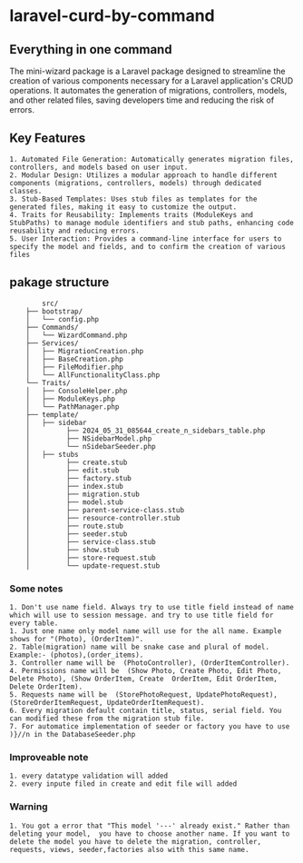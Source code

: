 # laravel-curd-by-command
##   Everything in one command 

The mini-wizard package is a Laravel package designed to streamline the creation of various components necessary for a Laravel application's CRUD operations. It automates the generation of migrations, controllers, models, and other related files, saving developers time and reducing the risk of errors.

## Key Features
    1. Automated File Generation: Automatically generates migration files, controllers, and models based on user input.
    2. Modular Design: Utilizes a modular approach to handle different components (migrations, controllers, models) through dedicated classes.
    3. Stub-Based Templates: Uses stub files as templates for the generated files, making it easy to customize the output.
    4. Traits for Reusability: Implements traits (ModuleKeys and StubPaths) to manage module identifiers and stub paths, enhancing code reusability and reducing errors.
    5. User Interaction: Provides a command-line interface for users to specify the model and fields, and to confirm the creation of various files
## pakage structure
            src/
        ├── bootstrap/
        │   └── config.php
        ├── Commands/
        │   └── WizardCommand.php
        ├── Services/
        │   ├── MigrationCreation.php
        │   ├── BaseCreation.php
        │   ├── FileModifier.php
        │   └── AllFunctionalityClass.php  
        └── Traits/
        │   ├── ConsoleHelper.php
        │   ├── ModuleKeys.php
        │   └── PathManager.php
        ├── template/
        │   ├── sidebar
        │         ├── 2024_05_31_085644_create_n_sidebars_table.php
        │         ├── NSidebarModel.php
        │         └── nSidebarSeeder.php 
        │   ├── stubs
        │         ├── create.stub
        │         ├── edit.stub
        │         ├── factory.stub
        │         ├── index.stub
        │         ├── migration.stub
        │         ├── model.stub
        │         ├── parent-service-class.stub
        │         ├── resource-controller.stub
        │         ├── route.stub
        │         ├── seeder.stub
        │         ├── service-class.stub
        │         ├── show.stub
        │         ├── store-request.stub
        │         └── update-request.stub
        
### Some notes
    1. Don't use name field. Always try to use title field instead of name which will use to session message. and try to use title field for every table.
    1. Just one name only model name will use for the all name. Example shows for "(Photo), (OrderItem)".
    2. Table(migration) name will be snake case and plural of model. Example:- (photos),(order_items).
    3. Controller name will be  (PhotoController), (OrderItemController).
    4. Permissions name will be  (Show Photo, Create Photo, Edit Photo, Delete Photo), (Show OrderItem, Create  OrderItem, Edit OrderItem, Delete OrderItem).
    5. Requests name will be  (StorePhotoRequest, UpdatePhotoRequest), (StoreOrderItemRequest, UpdateOrderItemRequest).
    6. Every migration default contain title, status, serial field. You can modified these from the migration stub file.
    7. For automatice implementation of seeder or factory you have to use )}//n in the DatabaseSeeder.php 

### Improveable note
    1. every datatype validation will added
    2. every inpute filed in create and edit file will added

### Warning
    1. You got a error that "This model '---' already exist." Rather than deleting your model,  you have to choose another name. If you want to delete the model you have to delete the migration, controller, requests, views, seeder,factories also with this same name.

